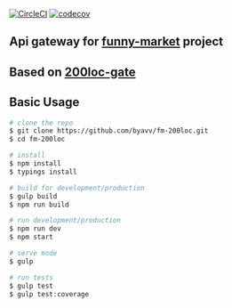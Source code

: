 [![CircleCI][circle-image]][circle-url]
[![codecov][codecov-image]][codecov-url]

## Api gateway for [funny-market](https://github.com/byavv/funny-market) project
## Based on [200loc-gate](https://github.com/byavv/200Loc-gate)

## Basic Usage
```bash
# clone the repo
$ git clone https://github.com/byavv/fm-200loc.git
$ cd fm-200loc

# install 
$ npm install
$ typings install

# build for development/production
$ gulp build
$ npm run build 

# run development/production
$ npm run dev  
$ npm start    

# serve mode
$ gulp

# run tests
$ gulp test
$ gulp test:coverage

```

[circle-image]: https://circleci.com/gh/byavv/fm-200loc.svg?style=shield
[circle-url]: https://circleci.com/gh/byavv/fm-200loc
[codecov-url]: https://codecov.io/gh/byavv/fm-200loc
[codecov-image]: https://codecov.io/gh/byavv/fm-200loc/branch/master/graph/badge.svg
